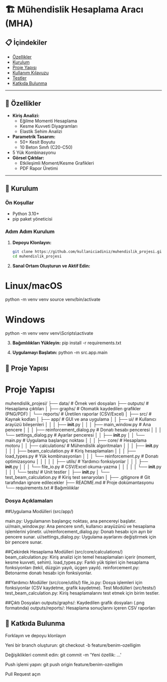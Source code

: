 # 🏗️ Mühendislik Hesaplama Aracı (MHA)



## 📋 İçindekiler
- [Özellikler](#-özellikler)
- [Kurulum](#-kurulum)
- [Proje Yapısı](#-proje-yapısı)
- [Kullanım Kılavuzu](#-kullanım-kılavuzu)
- [Testler](#-testler)
- [Katkıda Bulunma](#-katkıda-bulunma)

---

## 🚀 Özellikler
- **Kiriş Analizi:**
  - Eğilme Momenti Hesaplama
  - Kesme Kuvveti Diyagramları
  - Elastik Sehim Analizi
- **Parametrik Tasarım:**
  - 50+ Kesit Boyutu
  - 10 Beton Sınıfı (C20-C50)
 - 5 Yük Kombinasyonu
- **Görsel Çıktılar:**
  - Etkileşimli Moment/Kesme Grafikleri
  - PDF Rapor Üretimi


---

## 🔧 Kurulum

### Ön Koşullar
- Python 3.10+
- pip paket yöneticisi

### Adım Adım Kurulum
1. **Depoyu Klonlayın:**
   ```bash
   git clone https://github.com/kullaniciadiniz/muhendislik_projesi.git
   cd muhendislik_projesi

2. **Sanal Ortam Oluşturun ve Aktif Edin:**

# Linux/macOS
python -m venv venv
source venv/bin/activate

# Windows
python -m venv venv
venv\Scripts\activate

3. **Bağımlılıkları Yükleyin:**
pip install -r requirements.txt

4. **Uygulamayı Başlatın:**
python -m src.app.main



## 📂 Proje Yapısı

# Proje Yapısı

muhendislik_projesi/
├── data/                        # Örnek veri dosyaları
├── outputs/                     # Hesaplama çıktıları
│   ├── graphs/                  # Otomatik kaydedilen grafikler (PNG/PDF)
│   └── reports/                 # Üretilen raporlar (CSV/Excel)
│
├── src/                        # Kaynak kodları
│   ├── app/                    # GUI ve ana uygulama
│   │   ├── ui/                 # Kullanıcı arayüzü bileşenleri
│   │   │   ├── __init__.py
│   │   │   ├── main_window.py           # Ana pencere
│   │   │   ├── reinforcement_dialog.py  # Donatı hesabı penceresi
│   │   │   └── settings_dialog.py       # Ayarlar penceresi
│   │   ├── __init__.py
│   │   └── main.py             # Uygulama başlangıç noktası
│   │
│   ├── core/                   # Hesaplama motoru
│   │   ├── calculations/       # Mühendislik algoritmaları
│   │   │   ├── __init__.py
│   │   │   ├── beam_calculation.py    # Kiriş hesaplamaları
│   │   │   ├── load_types.py         # Yük kombinasyonları
│   │   │   └── reinforcement.py      # Donatı optimizasyonu
│   │   │
│   │   ├── utils/              # Yardımcı fonksiyonlar
│   │   │   ├── __init__.py
│   │   │   └── file_io.py      # CSV/Excel okuma-yazma
│   │   │
│   │   └── __init__.py
│   │
│   └── tests/                  # Unit testler
│       ├── __init__.py
│       └── test_beam_calculation.py  # Kiriş test senaryoları
│
├── .gitignore                  # Git tarafından ignore edilecekler
├── README.md                   # Proje dokümantasyonu
└── requirements.txt            # Bağımlılıklar

### Dosya Açıklamaları

##Uygulama Modülleri (src/app/)

main.py: Uygulamanın başlangıç noktası, ana pencereyi başlatır.
ui/main_window.py: Ana pencere sınıfı, kullanıcı arayüzünü ve hesaplama işlemlerini yönetir.
ui/reinforcement_dialog.py: Donatı hesabı için ayrı bir pencere sunar.
ui/settings_dialog.py: Uygulama ayarlarını değiştirmek için bir pencere sunar.

##Çekirdek Hesaplama Modülleri (src/core/calculations/)
beam_calculation.py: Kiriş analizi için temel hesaplamaları içerir (moment, kesme kuvveti, sehim).
load_types.py: Farklı yük tipleri için hesaplama fonksiyonları (tekil, düzgün yayılı, üçgen yayılı).
reinforcement.py: Betonarme donatı hesabı için fonksiyonlar.

##Yardımcı Modüller (src/core/utils/)
file_io.py: Dosya işlemleri için fonksiyonlar (CSV kaydetme, grafik kaydetme).
Test Modülleri (src/tests/)
test_beam_calculation.py: Kiriş hesaplamalarını test etmek için birim testler.

##Çıktı Dosyaları
outputs/graphs/: Kaydedilen grafik dosyaları (.png formatında)
outputs/reports/: Hesaplama sonuçlarını içeren CSV raporları


## 👥 Katkıda Bulunma

Forklayın ve depoyu klonlayın

Yeni bir branch oluşturun: git checkout -b feature/benim-ozelligim

Değişiklikleri commit edin: git commit -m 'Yeni özellik: ...'

Push işlemi yapın: git push origin feature/benim-ozelligim

Pull Request açın
